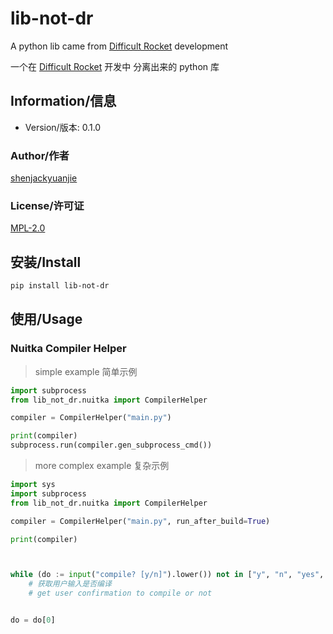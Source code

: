 # lib-not-dr

A python lib came from [Difficult Rocket](https://github.com/shenjackyuanjie/Difficult-Rocket) development

一个在 [Difficult Rocket](https://github.com/shenjackyuanjie/Difficult-Rocket) 开发中 分离出来的 python 库

## Information/信息

- Version/版本: 0.1.0

### Author/作者

[shenjackyuanjie](https://github/shenjackyuanjie)

### License/许可证

[MPL-2.0](https://www.mozilla.org/en-US/MPL/2.0/)

## 安装/Install

```bash
pip install lib-not-dr
```

## 使用/Usage

### Nuitka Compiler Helper

> simple example
> 简单示例

```python
import subprocess
from lib_not_dr.nuitka import CompilerHelper

compiler = CompilerHelper("main.py")

print(compiler)
subprocess.run(compiler.gen_subprocess_cmd())
```

> more complex example
> 复杂示例

```python
import sys
import subprocess
from lib_not_dr.nuitka import CompilerHelper

compiler = CompilerHelper("main.py", run_after_build=True)

print(compiler)



while (do := input("compile? [y/n]").lower()) not in ["y", "n", "yes", "no"]:
    # 获取用户输入是否编译
    # get user confirmation to compile or not


do = do[0]

```
